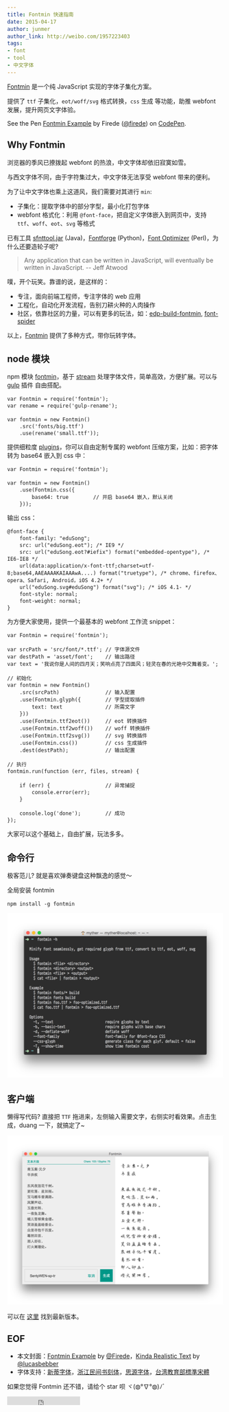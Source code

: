 ```yaml
---
title: Fontmin 快速指南
date: 2015-04-17
author: junmer
author_link: http://weibo.com/1957223403
tags:
- font
- tool
- 中文字体
---
```


[Fontmin](http://ecomfe.github.io/fontmin/) 是一个纯 JavaScript 实现的字体子集化方案。

提供了 `ttf` 子集化，`eot/woff/svg` 格式转换，`css` 生成 等功能，助推 webfont 发展，提升网页文字体验。

<p data-height="350" data-theme-id="0" data-slug-hash="raEXBX" data-default-tab="result" data-user="firede" class='codepen'>See the Pen <a href='http://codepen.io/firede/pen/raEXBX/'>Fontmin Example</a> by Firede (<a href='http://codepen.io/firede'>@firede</a>) on <a href='http://codepen.io'>CodePen</a>.</p>
<script async src="//assets.codepen.io/assets/embed/ei.js"></script>

<!-- more -->

## Why Fontmin 

浏览器的季风已撩拨起 webfont 的热浪，中文字体却依旧寂寞如雪。

与西文字体不同，由于字符集过大，中文字体无法享受 webfont 带来的便利。 

为了让中文字体也乘上这道风，我们需要对其进行 `min`:

- 子集化：提取字体中的部分字型，最小化打包字体
- webfont 格式化：利用 `@font-face`，把自定义字体嵌入到网页中，支持 `ttf`、`woff`、`eot`、`svg` 等格式 

已有工具 [sfnttool.jar](https://code.google.com/p/sfntly/) (Java)，[Fontforge](https://github.com/fontforge/fontforge) (Python)，[Font Optimizer](https://bitbucket.org/philip/font-optimizer/src/) (Perl)，为什么还要造轮子呢?

> Any application that can be written in JavaScript, will eventually be written in JavaScript.
> -- Jeff Atwood

噗，开个玩笑。靠谱的说，是这样的：

- 专注，面向前端工程师，专注字体的 web 应用
- 工程化，自动化开发流程，告别刀耕火种的人肉操作 
- 社区，依靠社区的力量，可以有更多的玩法，如：[edp-build-fontmin](http://efe.baidu.com/blog/chinese-font-build/), [font-spider](https://github.com/aui/font-spider)

以上，[Fontmin](http://ecomfe.github.io/fontmin/) 提供了多种方式，带你玩转字体。

## node 模块 

npm 模块 [fontmin](https://www.npmjs.com/package/fontmin)，基于 [stream](https://nodejs.org/api/stream.html) 处理字体文件，简单高效，方便扩展。可以与 [gulp](https://github.com/gulpjs/gulp) 插件 自由搭配。

```
var Fontmin = require('fontmin');
var rename = require('gulp-rename');

var fontmin = new Fontmin()
    .src('fonts/big.ttf')
    .use(rename('small.ttf'));
```

提供细粒度 [plugins](https://github.com/ecomfe/fontmin#plugins)，你可以自由定制专属的 webfont 压缩方案，比如：把字体转为 base64 嵌入到 css 中：

```
var Fontmin = require('fontmin');

var fontmin = new Fontmin()
    .use(Fontmin.css({
        base64: true		// 开启 base64 嵌入，默认关闭
    }));
```

输出 css：

```
@font-face {
    font-family: "eduSong";
    src: url("eduSong.eot"); /* IE9 */
    src: url("eduSong.eot?#iefix") format("embedded-opentype"), /* IE6-IE8 */
    url(data:application/x-font-ttf;charset=utf-8;base64,AAEAAAAKAIAAAwA....) format("truetype"), /* chrome、firefox、opera、Safari, Android，iOS 4.2+ */
    url("eduSong.svg#eduSong") format("svg"); /* iOS 4.1- */
    font-style: normal;
    font-weight: normal;
}
```

为方便大家使用，提供一个最基本的 webfont 工作流 snippet：

```
var Fontmin = require('fontmin');

var srcPath = 'src/font/*.ttf'; // 字体源文件
var destPath = 'asset/font';    // 输出路径
var text = '我说你是人间的四月天；笑响点亮了四面风；轻灵在春的光艳中交舞着变。';

// 初始化
var fontmin = new Fontmin()
    .src(srcPath)               // 输入配置
    .use(Fontmin.glyph({        // 字型提取插件
        text: text              // 所需文字
    }))
    .use(Fontmin.ttf2eot())     // eot 转换插件
    .use(Fontmin.ttf2woff())    // woff 转换插件     
    .use(Fontmin.ttf2svg())     // svg 转换插件
    .use(Fontmin.css())         // css 生成插件
    .dest(destPath);            // 输出配置

// 执行
fontmin.run(function (err, files, stream) {

    if (err) {                  // 异常捕捉
        console.error(err);
    }

    console.log('done');        // 成功
});
```

大家可以这个基础上，自由扩展，玩法多多。

## 命令行

极客范儿? 就是喜欢弹奏键盘这种飘逸的感觉～

全局安装 fontmin 

```
npm install -g fontmin
```

![](/blog/fontmin-getting-started/img/terminal.png)

## 客户端

懒得写代码? 直接把 `TTF` 拖进来，左侧输入需要文字，右侧实时看效果。点击生成，duang 一下，就搞定了~

![](/blog/fontmin-getting-started/img/app.png)

可以在 [这里](https://github.com/ecomfe/fontmin-app/releases) 找到最新版本。

## EOF

- 本文封面：[Fontmin Example](http://codepen.io/firede/pen/raEXBX) by [@Firede](http://weibo.com/firede)，[Kinda Realistic Text](http://codepen.io/lbebber/pen/dalKF) by [@lucasbebber](https://twitter.com/lucasbebber)
- 字体支持：[新蒂字体](http://www.sentyfont.com/)，[浙江民间书刻体](http://weibo.com/eonway)，[思源字体](https://github.com/adobe-fonts/source-han-sans)，[台湾教育部標準宋體](http://www.edu.tw/pages/detail.aspx?Node=3691&Page=17009&Index=6)

如果您觉得 Fontmin 还不错，请给个 star 呗 ヾ(◍°∇°◍)ﾉﾞ

<iframe src="https://ghbtns.com/github-btn.html?user=ecomfe&repo=fontmin&type=star&count=true" frameborder="0" scrolling="0" width="170px" height="20px"></iframe>


